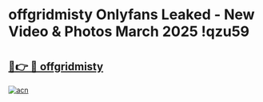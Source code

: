 # offgridmisty Onlyfans Leaked - New Video & Photos March 2025 !qzu59

# <h2><a href="https://icir3s.iuczelnia.edu.pl?title=offgridmisty&ref=qzu59">🔗👉 🔴 offgridmisty</a></h2>

[![acn](https://github.com/user-attachments/assets/0f9c940e-d8b0-45ae-aac7-cd30a18b3e1c)](https://icir3s.iuczelnia.edu.pl?title=offgridmisty&ref=qzu59)

